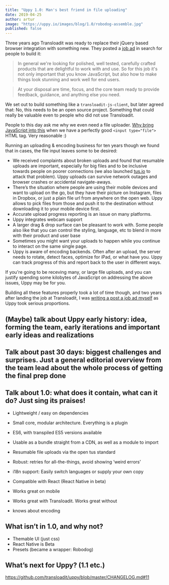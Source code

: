 ```yaml
---
title: "Uppy 1.0: Man's best friend in file uploading"
date: 2019-04-25
author: artur
image: "https://uppy.io/images/blog/1.0/robodog-assemble.jpg"
published: false
---
```


Three years ago Transloadit was ready to replace their jQuery based browser integration with something new.
They posted a [job ad](https://transloadit.com/jobs/2015-10-front-end-developer/) in search for people to build it:

> In general we're looking for polished, well tested, carefully crafted products that are delightful to work with and use. So for this job it's not only important that you know JavaScript, but also how to make things look stunning and work well for end users.

> At your disposal are time, focus, and the core team ready to provide feedback, guidance, and anything else you need.

We set out to build something like a `transloadit-js-client`, but later agreed that: No, this needs to be an open source project. Something that could really be valuable even to people who did not use Transloadit.

People to this day ask me why we even need a file uploader. [Why bring JavaScript into this](https://github.com/transloadit/uppy/blob/master/README.md#why-not-just-use-input-typefile) when we have a perfectly good `<input type="file">` HTML tag. Very reasonable :)

Running an uploading & encoding business for ten years though we found that in cases, the file input leaves some to be desired:

- We received complaints about broken uploads and found that resumable uploads are important, especially for big files and to be inclusive towards people on poorer connections (we also launched [tus.io](https://tus.io) to attack that problem). Uppy uploads can survive network outages and browser crashes or accidental navigate-aways.
- There’s the situation where people are using their mobile devices and want to upload on the go, but they have their picture on Instagram, files in Dropbox, or just a plain file url from anywhere on the open web. Uppy allows to pick files from those and push it to the destination without downloading it to your mobile device first.
- Accurate upload progress reporting is an issue on many platforms.
- Uppy integrates webcam support
- A larger drag & drop surface can be pleasant to work with. Some people also like that you can control the styling, language, etc to blend in more with their product and user base
- Sometimes you might want your uploads to happen while you continue to interact on the same single page.
- Uppy is aware of encoding backends. Often after an upload, the server needs to rotate, detect faces, optimize for iPad, or what have you. Uppy can track progress of this and report back to the user in different ways.

If you're going to be receving many, or large file uploads, and you can justify spending some kilobytes of JavaScript on addressing the above issues, Uppy may be for you.

Building all these features properly took a lot of time though, and two years after landing the job at Transloadit, I was [writing a post a job ad myself](https://transloadit.com/jobs/2017-02-open-source-frontend-dev/) as Uppy took serious proportions.

## (Maybe) talk about Uppy early history: idea, forming the team, early iterations and important early ideas and realizations



## Talk about past 30 days: biggest challenges and surprises. Just a general editorial overview from the team lead about the whole process of getting the final prep done



## Talk about 1.0: what does it contain, what can it do? Just sing its praises!

- Lightweight / easy on dependencies
- Small core, modular architecture. Everything is a plugin
- ES6, with transpiled ES5 versions available
- Usable as a bundle straight from a CDN, as well as a module to import
- Resumable file uploads via the open tus standard
- Robust: retries for all-the-things, avoid showing ‘weird errors’
- i18n support: Easily switch languages or supply your own copy
- Compatible with React (React Native in beta)
- Works great on mobile
- Works great with Transloadit. Works great without

- knows about encoding

## What isn’t in 1.0, and why not?

- Themable UI (just css)
- React Native is Beta
- Presets (became a wrapper: Robodog)

## What’s next for Uppy? (1.1 etc.)

https://github.com/transloadit/uppy/blob/master/CHANGELOG.md#11